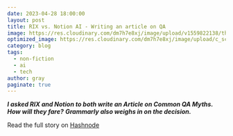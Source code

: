 ```yaml
---
date: 2023-04-28 18:00:00
layout: post
title: RIX vs. Notion AI - Writing an article on QA
image: https://res.cloudinary.com/dm7h7e8xj/image/upload/v1559822138/theme9_v273a9.jpg
optimized_image: https://res.cloudinary.com/dm7h7e8xj/image/upload/c_scale,w_380/v1559822138/theme9_v273a9.jpg
category: blog
tags:
  - non-fiction
  - ai
  - tech
author: gray
paginate: true
---
```


***I asked RIX and Notion to both write an Article on Common QA Myths. How will they fare?***
***Grammarly also weighs in on the decision.***


Read the full story on <a href="https://digracesion.hashnode.dev/rix-vs-notion-ai-writing-an-article-on-qa">Hashnode</a>